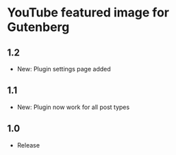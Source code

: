 YouTube featured image for Gutenberg
====================================

1.2
-----
- New: Plugin settings page added

1.1
-----
- New: Plugin now work for all post types

1.0
-----
- Release